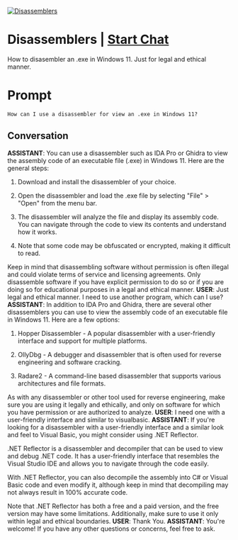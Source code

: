 
[![Disassemblers](https://flow-prompt-covers.s3.us-west-1.amazonaws.com/icon/futuristic/futu_3.png)](https://gptcall.net/chat.html?data=%7B%22contact%22%3A%7B%22id%22%3A%22cMwU17x90jDxCLUhDYU-Z%22%2C%22flow%22%3Atrue%7D%7D)
# Disassemblers | [Start Chat](https://gptcall.net/chat.html?data=%7B%22contact%22%3A%7B%22id%22%3A%22cMwU17x90jDxCLUhDYU-Z%22%2C%22flow%22%3Atrue%7D%7D)
How to disasembler an .exe in Windows 11. Just for legal and ethical manner.

# Prompt

```
How can I use a disassembler for view an .exe in Windows 11?
```

## Conversation

**ASSISTANT**: You can use a disassembler such as IDA Pro or Ghidra to view the assembly code of an executable file (.exe) in Windows 11. Here are the general steps:



1. Download and install the disassembler of your choice.

2. Open the disassembler and load the .exe file by selecting "File" > "Open" from the menu bar.

3. The disassembler will analyze the file and display its assembly code. You can navigate through the code to view its contents and understand how it works.

4. Note that some code may be obfuscated or encrypted, making it difficult to read.



Keep in mind that disassembling software without permission is often illegal and could violate terms of service and licensing agreements. Only disassemble software if you have explicit permission to do so or if you are doing so for educational purposes in a legal and ethical manner.
**USER**: Just legal and ethical manner. I need to use another program, which can I use?
**ASSISTANT**: In addition to IDA Pro and Ghidra, there are several other disassemblers you can use to view the assembly code of an executable file in Windows 11. Here are a few options:



1. Hopper Disassembler - A popular disassembler with a user-friendly interface and support for multiple platforms.

2. OllyDbg - A debugger and disassembler that is often used for reverse engineering and software cracking.

3. Radare2 - A command-line based disassembler that supports various architectures and file formats.



As with any disassembler or other tool used for reverse engineering, make sure you are using it legally and ethically, and only on software for which you have permission or are authorized to analyze.
**USER**: I need one with a user-friendly interface and similar to visualbasic.
**ASSISTANT**: If you're looking for a disassembler with a user-friendly interface and a similar look and feel to Visual Basic, you might consider using .NET Reflector. 



.NET Reflector is a disassembler and decompiler that can be used to view and debug .NET code. It has a user-friendly interface that resembles the Visual Studio IDE and allows you to navigate through the code easily.



With .NET Reflector, you can also decompile the assembly into C# or Visual Basic code and even modify it, although keep in mind that decompiling may not always result in 100% accurate code.



Note that .NET Reflector has both a free and a paid version, and the free version may have some limitations. Additionally, make sure to use it only within legal and ethical boundaries.
**USER**: Thank You.
**ASSISTANT**: You're welcome! If you have any other questions or concerns, feel free to ask.


